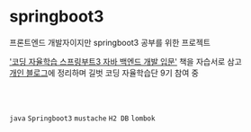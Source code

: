# springboot3
프론트엔드 개발자이지만 springboot3 공부를 위한 프로젝트

['코딩 자율학습 스프링부트3 자바 백엔드 개발 입문'](https://www.yes24.com/Product/Goods/119952151) 책을 자습서로 삼고  
[개인 블로그](https://heepy.tistory.com/category/Backend/Spring%20Boot)에 정리하며 길벗 코딩 자율학습단 9기 참여 중

</br>
</br>

`java` `Springboot3` `mustache` `H2 DB` `lombok`
